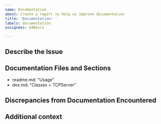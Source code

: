 ```yaml
---
name: Documentation
about: Create a report to help us improve documentation
title: 'Documentation: '
labels: documentation
assignees: k98kurz

---
```


## Describe the Issue

<!-- A clear and concise description of the documentation issue. -->

## Documentation Files and Sections

- readme.md: "Usage"
- dox.md: "Classes > TCPServer"

## Discrepancies from Documentation Encountered

<!-- A clear and concise description of what discrepancies you found. -->

## Additional context

<!-- Add any other context about the problem here. -->
